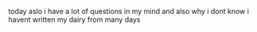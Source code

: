 today aslo i have a lot of questions in my mind and also why i dont know i havent written my dairy from many days
